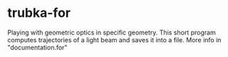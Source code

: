 # trubka-for
Playing with geometric optics in specific geometry. 
This short program computes trajectories of a light beam and saves it into a file. 
More info in "documentation.for"
